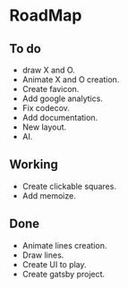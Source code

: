 # RoadMap

## To do
- draw X and O.
- Animate X and O creation.
- Create favicon.
- Add google analytics.
- Fix codecov.
- Add documentation.
- New layout.
- AI.


## Working
- Create clickable squares.
- Add memoize.


## Done
- Animate lines creation.
- Draw lines.
- Create UI to play.
- Create gatsby project.
